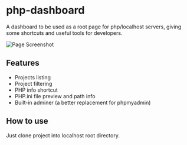 # php-dashboard
A dashboard to be used as a root page for php/localhost servers, giving some shortcuts and useful tools for developers.


![Page Screenshot](https://github.com/luizalbertobm/php-dashboard/screen.png)

## Features
- Projects listing
- Project filtering
- PHP info shortcut
- PHP.ini file preview and path info
- Built-in adminer (a better replacement for phpmyadmin)

## How to use
Just clone project into localhost root directory.
